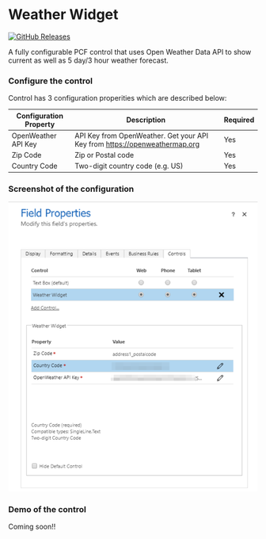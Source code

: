 # Weather Widget

[![GitHub Releases](https://img.shields.io/static/v1?label=Download&message=Weather%20Widget&style=for-the-badge&logo=microsoft&color=brightgreen)](https://github.com/Power-Maverick/PCF-Controls/releases/tag/Weather-v.1.0.0)

A fully configurable PCF control that uses Open Weather Data API to show current as well as 5 day/3 hour weather forecast.

### Configure the control
Control has 3 configuration properities which are described below:

Configuration Property | Description | Required
------------ | ------------- | -------------
OpenWeather API Key | API Key from OpenWeather. Get your API Key from https://openweathermap.org | Yes
Zip Code | Zip or Postal code | Yes
Country Code | Two-digit country code (e.g. US) | Yes

### Screenshot of the configuration
![WeatherWidget-Configuration](Others/WeatherWidget-Configuration.png)

### Demo of the control
Coming soon!!
